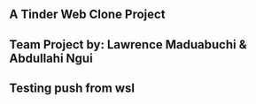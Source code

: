 ## A Tinder Web Clone Project
## Team Project by: Lawrence Maduabuchi & Abdullahi Ngui
## Testing push from wsl
